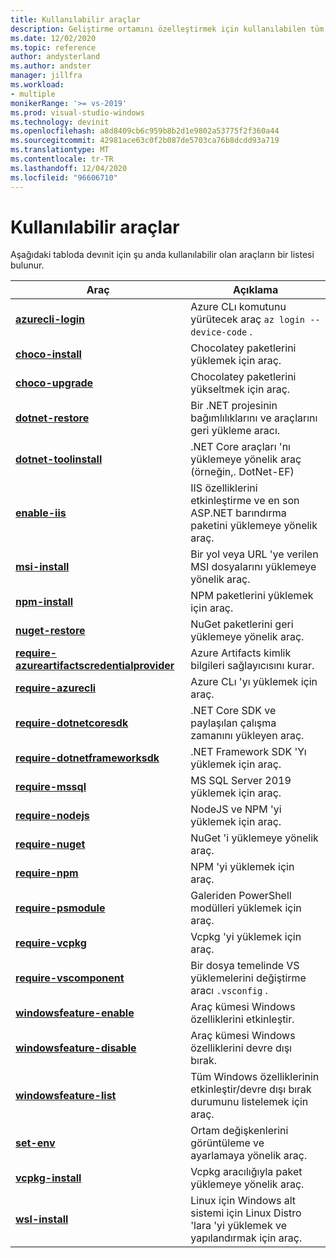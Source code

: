 ```yaml
---
title: Kullanılabilir araçlar
description: Geliştirme ortamını özelleştirmek için kullanılabilen tüm devinit araçlarının listesi.
ms.date: 12/02/2020
ms.topic: reference
author: andysterland
ms.author: andster
manager: jillfra
ms.workload:
- multiple
monikerRange: '>= vs-2019'
ms.prod: visual-studio-windows
ms.technology: devinit
ms.openlocfilehash: a8d8409cb6c959b8b2d1e9802a53775f2f360a44
ms.sourcegitcommit: 42981ace63c0f2b087de5703ca76b8dcdd93a719
ms.translationtype: MT
ms.contentlocale: tr-TR
ms.lasthandoff: 12/04/2020
ms.locfileid: "96606710"
---
```

# <a name="available-tools"></a>Kullanılabilir araçlar

Aşağıdaki tabloda devınit için şu anda kullanılabilir olan araçların bir listesi bulunur.

| Araç                                                                                             | Açıklama                                                                                                 |
|--------------------------------------------------------------------------------------------------|-------------------------------------------------------------------------------------------------------------|
| [**azurecli-login**](tool-azurecli-login.md)                                                     | Azure CLı komutunu yürütecek araç `az login --device-code` .                                             |
| [**choco-install**](tool-choco-install.md)                                                       | Chocolatey paketlerini yüklemek için araç.                                                                        |
| [**choco-upgrade**](tool-choco-upgrade.md)                                                       | Chocolatey paketlerini yükseltmek için araç.                                                                        |
| [**dotnet-restore**](tool-dotnet-restore.md)                                                     | Bir .NET projesinin bağımlılıklarını ve araçlarını geri yükleme aracı.                                               |
| [**dotnet-toolinstall**](tool-dotnet-toolinstall.md)                                             | .NET Core araçları 'nı yüklemeye yönelik araç (örneğin,. DotNet-EF)                                                |
| [**enable-iis**](tool-enable-iis.md)                                                             | IIS özelliklerini etkinleştirme ve en son ASP.NET barındırma paketini yüklemeye yönelik araç.                                  |
| [**msi-install**](tool-msi-install.md)                                                           | Bir yol veya URL 'ye verilen MSI dosyalarını yüklemeye yönelik araç.                                                              |
| [**npm-install**](tool-npm-install.md)                                                           | NPM paketlerini yüklemek için araç.                                                                               |
| [**nuget-restore**](tool-nuget-restore.md)                                                       | NuGet paketlerini geri yüklemeye yönelik araç.                                                                         |
| [**require-azureartifactscredentialprovider**](tool-require-azureartifactscredentialprovider.md) | Azure Artifacts kimlik bilgileri sağlayıcısını kurar.                                                           |
| [**require-azurecli**](tool-require-azurecli.md)                                                 | Azure CLı 'yı yüklemek için araç.                                                                              |
| [**require-dotnetcoresdk**](tool-require-dotnetcoresdk.md)                                       | .NET Core SDK ve paylaşılan çalışma zamanını yükleyen araç.                                                       |
| [**require-dotnetframeworksdk**](tool-require-dotnetframeworksdk.md)                             | .NET Framework SDK 'Yı yüklemek için araç.                                                                     |
| [**require-mssql**](tool-require-mssql.md)                                                       | MS SQL Server 2019 yüklemek için araç.                                                                         |
| [**require-nodejs**](tool-require-nodejs.md)                                                     | NodeJS ve NPM 'yi yüklemek için araç.                                                                             |
| [**require-nuget**](tool-require-nuget.md)                                                       | NuGet 'i yüklemeye yönelik araç.                                                                                      |
| [**require-npm**](tool-require-npm.md)                                                           | NPM 'yi yüklemek için araç.                                                                                        |
| [**require-psmodule**](tool-require-psmodule.md)                                                 | Galeriden PowerShell modülleri yüklemek için araç.                                                        |
| [**require-vcpkg**](tool-require-vcpkg.md)                                                       | Vcpkg 'yi yüklemek için araç.                                                                                      |
| [**require-vscomponent**](tool-require-vscomponent.md)                                           | Bir dosya temelinde VS yüklemelerini değiştirme aracı `.vsconfig` .                                                |
| [**windowsfeature-enable**](tool-windowsfeature-enable.md)                                       | Araç kümesi Windows özelliklerini etkinleştir.                                                                           |
| [**windowsfeature-disable**](tool-windowsfeature-disable.md)                                     | Araç kümesi Windows özelliklerini devre dışı bırak.                                                                          |
| [**windowsfeature-list**](tool-windowsfeature-list.md)                                           | Tüm Windows özelliklerinin etkinleştir/devre dışı bırak durumunu listelemek için araç.                                                                        |
| [**set-env**](tool-set-env.md)                                                                   | Ortam değişkenlerini görüntüleme ve ayarlamaya yönelik araç.                                                                 |
| [**vcpkg-install**](tool-vcpkg-install.md)                                                       | Vcpkg aracılığıyla paket yüklemeye yönelik araç.                                                                         |
| [**wsl-install**](tool-wsl-install.md)                                                           | Linux için Windows alt sistemi için Linux Distro 'lara 'yi yüklemek ve yapılandırmak için araç.                             |
